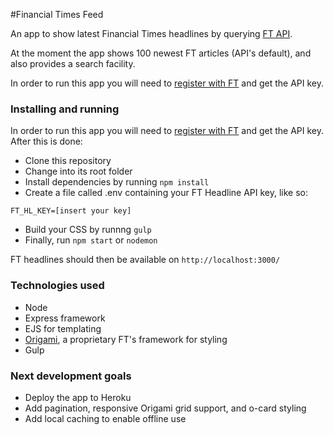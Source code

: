 #Financial Times Feed

An app to show latest Financial Times headlines by querying [FT API](https://developer.ft.com/docs/license_quick_start/headlinelicense).

At the moment the app shows 100 newest FT articles (API's default), and also provides a search facility.

In order to run this app you will need to [register with FT](https://developer.ft.com/) and get the API key.

### Installing and running

In order to run this app you will need to [register with FT](https://developer.ft.com/) and get the API key. After this is done:

- Clone this repository
- Change into its root folder
- Install dependencies by running `npm install`
- Create a file called .env containing your FT Headline API key, like so:
```
FT_HL_KEY=[insert your key]
```
- Build your CSS by runnng `gulp`
- Finally, run `npm start` or `nodemon`

FT headlines should then be available on `http://localhost:3000/`

### Technologies used

- Node
- Express framework
- EJS for templating
- [Origami](http://origami.ft.com/), a proprietary FT's framework for styling
- Gulp

### Next development goals

- Deploy the app to Heroku
- Add pagination, responsive Origami grid support, and o-card styling
- Add local caching to enable offline use
